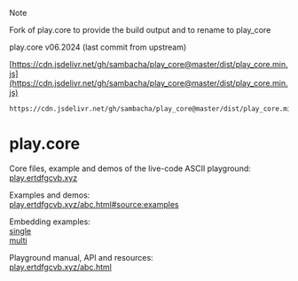 > [!NOTE]
> Fork of play.core to provide the build output and to rename to play_core
>

play.core v06.2024 (last commit from upstream)

[https://cdn.jsdelivr.net/gh/sambacha/play_core@master/dist/play_core.min.js](https://cdn.jsdelivr.net/gh/sambacha/play_core@master/dist/play_core.min.js)

```
https://cdn.jsdelivr.net/gh/sambacha/play_core@master/dist/play_core.min.js
```
<!-- ORIGINAL README -->
# play.core

Core files, example and demos of the live-code ASCII playground:  
[play.ertdfgcvb.xyz](https://play.ertdfgcvb.xyz)

Examples and demos:  
[play.ertdfgcvb.xyz/abc.html#source:examples](https://play.ertdfgcvb.xyz/abc.html#source:examples)

Embedding examples:  
[single](https://play.ertdfgcvb.xyz/tests/single.html)  
[multi](https://play.ertdfgcvb.xyz/tests/multi.html)  

Playground manual, API and resources:  
[play.ertdfgcvb.xyz/abc.html](https://play.ertdfgcvb.xyz/abc.html)

